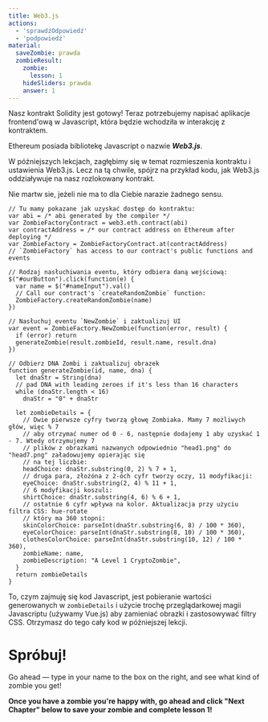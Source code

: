 ```yaml
---
title: Web3.js
actions:
  - 'sprawdźOdpowiedź'
  - 'podpowiedź'
material:
  saveZombie: prawda
  zombieResult:
    zombie:
      lesson: 1
    hideSliders: prawda
    answer: 1
---
```

Nasz kontrakt Solidity jest gotowy! Teraz potrzebujemy napisać aplikacje frontend'ową w Javascript, która będzie wchodziła w interakcję z kontraktem.

Ethereum posiada bibliotekę Javascript o nazwie ***Web3.js***.

W późniejszych lekcjach, zagłębimy się w temat rozmieszenia kontraktu i ustawienia Web3.js. Lecz na tą chwile, spójrz na przykład kodu, jak Web3.js oddziaływuje na nasz rozlokowany kontrakt.

Nie martw sie, jeżeli nie ma to dla Ciebie narazie żadnego sensu.

    // Tu mamy pokazane jak uzyskać dostęp do kontraktu:
    var abi = /* abi generated by the compiler */
    var ZombieFactoryContract = web3.eth.contract(abi)
    var contractAddress = /* our contract address on Ethereum after deploying */
    var ZombieFactory = ZombieFactoryContract.at(contractAddress)
    // `ZombieFactory` has access to our contract's public functions and events
    
    // Rodzaj nasłuchiwania eventu, który odbiera daną wejściową:
    $("#ourButton").click(function(e) {
      var name = $("#nameInput").val()
      // Call our contract's `createRandomZombie` function:
      ZombieFactory.createRandomZombie(name)
    })
    
    // Nasłuchuj eventu `NewZombie` i zaktualizuj UI
    var event = ZombieFactory.NewZombie(function(error, result) {
      if (error) return
      generateZombie(result.zombieId, result.name, result.dna)
    })
    
    // Odbierz DNA Zombi i zaktualizuj obrazek
    function generateZombie(id, name, dna) {
      let dnaStr = String(dna)
      // pad DNA with leading zeroes if it's less than 16 characters
      while (dnaStr.length < 16)
        dnaStr = "0" + dnaStr
    
      let zombieDetails = {
        // Dwie pierwsze cyfry tworzą głowę Zombiaka. Mamy 7 możliwych głów, więc % 7
        // aby otrzymać numer od 0 - 6, następnie dodajemy 1 aby uzyskać 1 - 7. Wtedy otrzymujemy 7
        // plików z obrazkami nazwanych odpowiednio "head1.png" do "head7.png" załadowujemy opierając się 
        // na tej liczbie:
        headChoice: dnaStr.substring(0, 2) % 7 + 1,
        // druga para, złożóna z 2-óch cyfr tworzy oczy, 11 modyfikacji:
        eyeChoice: dnaStr.substring(2, 4) % 11 + 1,
        // 6 modyfikacji koszuli:
        shirtChoice: dnaStr.substring(4, 6) % 6 + 1,
        // ostatnie 6 cyfr wpływa na kolor. Aktualizacja przy użyciu filtra CSS: hue-rotate
        // który ma 360 stopni:
        skinColorChoice: parseInt(dnaStr.substring(6, 8) / 100 * 360),
        eyeColorChoice: parseInt(dnaStr.substring(8, 10) / 100 * 360),
        clothesColorChoice: parseInt(dnaStr.substring(10, 12) / 100 * 360),
        zombieName: name,
        zombieDescription: "A Level 1 CryptoZombie",
      }
      return zombieDetails
    }
    

To, czym zajmuję się kod Javascript, jest pobieranie wartości generowanych w `zombieDetails` i użycie trochę przeglądarkowej magii Javascriptu (używamy Vue.js) aby zamieniać obrazki i zastosowywać filtry CSS. Otrzymasz do tego cały kod w późniejszej lekcji.

# Spróbuj!

Go ahead — type in your name to the box on the right, and see what kind of zombie you get!

**Once you have a zombie you're happy with, go ahead and click "Next Chapter" below to save your zombie and complete lesson 1!**